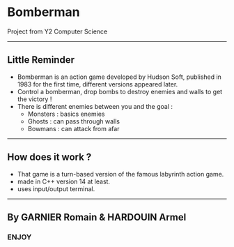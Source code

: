 # Bomberman
Project from Y2 Computer Science
***
## Little Reminder 
* Bomberman is an action game developed by Hudson Soft, published in 1983 for the first time, different versions appeared later.
* Control a bomberman, drop bombs to destroy enemies and walls to get the victory !
* There is different enemies between you and the goal : 
	* Monsters : basics enemies
	* Ghosts : can pass through walls
	* Bowmans : can attack from afar
***
## How does it work ?
* That game is a turn-based version of the famous labyrinth action game.
* made in C++ version 14 at least.
* uses input/output terminal.
***
## By GARNIER Romain & HARDOUIN Armel
### ENJOY
